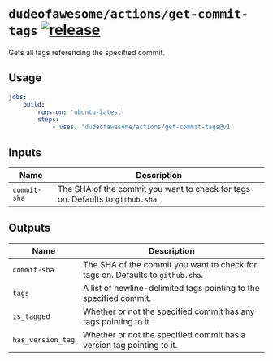 # `dudeofawesome/actions/get-commit-tags` [![release](https://github.com/dudeofawesome/actions/actions/workflows/test-get-commit-tags.yaml/badge.svg)](https://github.com/dudeofawesome/actions/actions/workflows/test-get-commit-tags.yaml)

Gets all tags referencing the specified commit.

## Usage

```yaml
jobs:
    build:
        runs-on: 'ubuntu-latest'
        steps:
            - uses: 'dudeofawesome/actions/get-commit-tags@v1'
```

## Inputs

| Name         | Description                                                                    |
| ------------ | ------------------------------------------------------------------------------ |
| `commit-sha` | The SHA of the commit you want to check for tags on. Defaults to `github.sha`. |

## Outputs

| Name              | Description                                                                    |
| ----------------- | ------------------------------------------------------------------------------ |
| `commit-sha`      | The SHA of the commit you want to check for tags on. Defaults to `github.sha`. |
| `tags`            | A list of newline-delimited tags pointing to the specified commit.             |
| `is_tagged`       | Whether or not the specified commit has any tags pointing to it.               |
| `has_version_tag` | Whether or not the specified commit has a version tag pointing to it.          |
